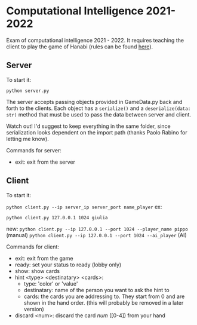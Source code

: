 # Computational Intelligence 2021-2022

Exam of computational intelligence 2021 - 2022. It requires teaching the client to play the game of Hanabi (rules can be found [here](https://www.spillehulen.dk/media/102616/hanabi-card-game-rules.pdf)).

## Server

To start it:

```python server.py```

The server accepts passing objects provided in GameData.py back and forth to the clients.
Each object has a ```serialize()``` and a ```deserialize(data: str)``` method that must be used to pass the data between server and client.

Watch out! I'd suggest to keep everything in the same folder, since serialization looks dependent on the import path (thanks Paolo Rabino for letting me know).

Commands for server:

+ exit: exit from the server

## Client

To start it:

```python client.py --ip server_ip server_port name_player```
ex:

```python client.py 127.0.0.1 1024 giulia```

new: ```python client.py --ip 127.0.0.1 --port 1024 --player_name pippo```  (manual)
    ```python client.py --ip 127.0.0.1 --port 1024 --ai_player``` (AI)
    
Commands for client:
 
+ exit: exit from the game
+ ready: set your status to ready (lobby only)
+ show: show cards
+ hint \<type> \<destinatary> \<cards>:
  + type: 'color' or 'value'
  + destinatary: name of the person you want to ask the hint to
  + cards: the cards you are addressing to. They start from 0 and are shown in the hand order. (this will probably be removed in a later version)
+ discard \<num>: discard the card *num* (\[0-4]) from your hand
